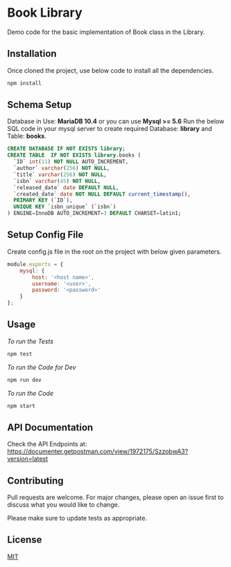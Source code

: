 # Book Library

Demo code for the basic implementation of Book class in the Library.

## Installation

Once cloned the project, use below code to install all the dependencies.

```bash
npm install
```

## Schema Setup

Database in Use: **MariaDB 10.4** or you can use **Mysql >= 5.6**
Run the below SQL code in your mysql server to create required Database: **library** and Table: **books**.

```sql
CREATE DATABASE IF NOT EXISTS library;
CREATE TABLE  IF NOT EXISTS library.books (
  `ID` int(11) NOT NULL AUTO_INCREMENT,
  `author` varchar(256) NOT NULL,
  `title` varchar(256) NOT NULL,
  `isbn` varchar(45) NOT NULL,
  `released_date` date DEFAULT NULL,
  `created_date` date NOT NULL DEFAULT current_timestamp(),
  PRIMARY KEY (`ID`),
  UNIQUE KEY `isbn_unique` (`isbn`)
) ENGINE=InnoDB AUTO_INCREMENT=3 DEFAULT CHARSET=latin1;
```

## Setup Config File

Create config.js file in the root on the project with below given parameters.

```Javascript
module.exports = {
    mysql: {
        host: '<host name>',
        username: '<user>',
        password: '<password>'
    }
};
```

## Usage

*To run the Tests* 
```bash
npm test
```

*To run the Code for Dev*
```bash
npm run dev
```

*To run the Code*
```bash
npm start
```

## API Documentation

Check the API Endpoints at: https://documenter.getpostman.com/view/1972175/SzzobwA3?version=latest

## Contributing
Pull requests are welcome. For major changes, please open an issue first to discuss what you would like to change.

Please make sure to update tests as appropriate.

## License
[MIT](https://choosealicense.com/licenses/mit/)